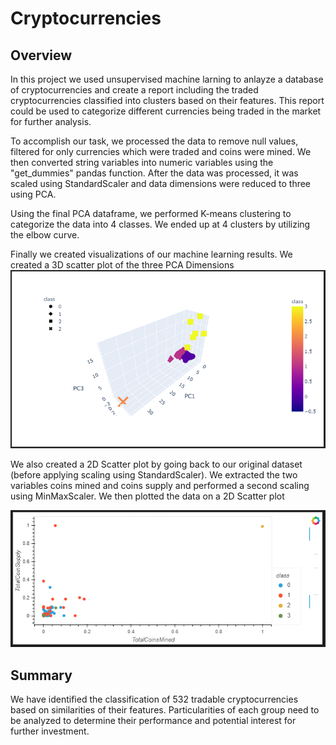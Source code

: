 # Cryptocurrencies

## Overview
In this project we used unsupervised machine larning to anlayze a database of cryptocurrencies and create a report including the traded cryptocurrencies classified into clusters based on their features. This report could be used to categorize different currencies being traded in the market for further analysis. 

To accomplish our task, we processed the data to remove null values, filtered for only currencies which were traded and coins were mined. We then converted string variables into numeric variables using the "get_dummies" pandas function. After the data was processed, it was scaled using StandardScaler and data dimensions were reduced to three using PCA. 

Using the final PCA dataframe, we performed K-means clustering to categorize the data into 4 classes. We ended up at 4 clusters by utilizing the elbow curve. 

Finally we created visualizations of our machine learning results. We created a 3D scatter plot of the three PCA Dimensions
![](https://github.com/ysbcode/Cryptocurrencies/blob/main/Screenshots/3D%20-%20Scatter.PNG?raw=true)

We also created a 2D Scatter plot by going back to our original dataset (before applying scaling using StandardScaler). We extracted the two variables coins mined and coins supply and performed a second scaling using MinMaxScaler. We then plotted the data on a 2D Scatter plot

![](https://github.com/ysbcode/Cryptocurrencies/blob/main/Screenshots/2D%20-%20Scatter.PNG?raw=true)

## Summary

We have identified the classification of 532 tradable cryptocurrencies based on similarities of their features. Particularities of each group need to be analyzed to determine their performance and potential interest for further investment.
